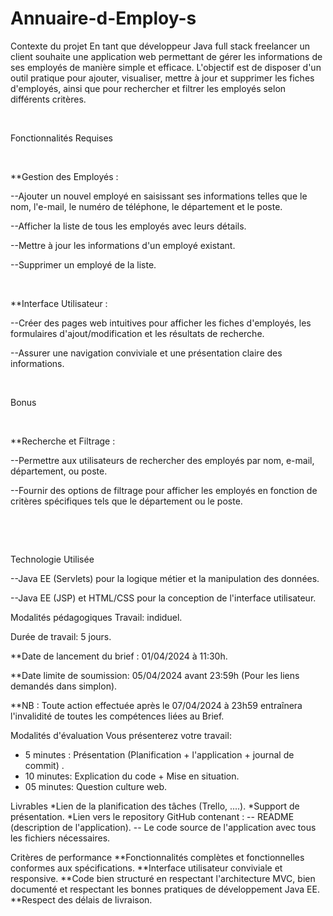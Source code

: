 # Annuaire-d-Employ-s
Contexte du projet
En tant que développeur Java full stack freelancer un client souhaite une application web permettant de gérer les informations de ses employés de manière simple et efficace. L'objectif est de disposer d'un outil pratique pour ajouter, visualiser, mettre à jour et supprimer les fiches d'employés, ainsi que pour rechercher et filtrer les employés selon différents critères.

​

Fonctionnalités Requises

​

**Gestion des Employés :

--Ajouter un nouvel employé en saisissant ses informations telles que le nom, l'e-mail, le numéro de téléphone, le département et le poste.

--Afficher la liste de tous les employés avec leurs détails.

--Mettre à jour les informations d'un employé existant.

--Supprimer un employé de la liste.

​

**Interface Utilisateur :

--Créer des pages web intuitives pour afficher les fiches d'employés, les formulaires d'ajout/modification et les résultats de recherche.

--Assurer une navigation conviviale et une présentation claire des informations.

​

Bonus

​

**Recherche et Filtrage :

--Permettre aux utilisateurs de rechercher des employés par nom, e-mail, département, ou poste.

--Fournir des options de filtrage pour afficher les employés en fonction de critères spécifiques tels que le département ou le poste.

​

​

Technologie Utilisée

--Java EE (Servlets) pour la logique métier et la manipulation des données.

--Java EE (JSP) et HTML/CSS pour la conception de l'interface utilisateur.

Modalités pédagogiques
Travail: indiduel.

Durée de travail: 5 jours.

**Date de lancement du brief : 01/04/2024 à 11:30h.

**Date limite de soumission: 05/04/2024 avant 23:59h (Pour les liens demandés dans simplon).

**NB : Toute action effectuée après le 07/04/2024 à 23h59 entraînera l'invalidité de toutes les compétences liées au Brief.

Modalités d'évaluation
Vous présenterez votre travail:
- 5 minutes : Présentation (Planification + l'application + journal de commit) .
- 10 minutes:  Explication du code + Mise en situation.
- 05 minutes: Question culture web.

Livrables
*Lien de la planification des tâches (Trello, ....).
*Support de présentation.
*Lien vers le repository GitHub contenant :
     -- README (description de l'application).
     -- Le code source de l'application avec tous les fichiers nécessaires.

Critères de performance
**Fonctionnalités complètes et fonctionnelles conformes aux spécifications.
**Interface utilisateur conviviale et responsive.
**Code bien structuré en respectant l'architecture MVC, bien documenté et respectant les bonnes pratiques de développement Java EE.
**Respect des délais de livraison.

